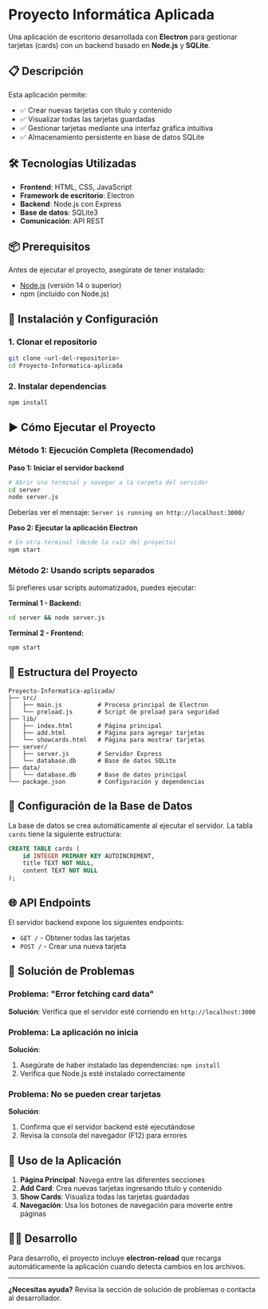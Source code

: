 ﻿# Proyecto Informática Aplicada

Una aplicación de escritorio desarrollada con **Electron** para gestionar tarjetas (cards) con un backend basado en **Node.js** y **SQLite**.

## 📋 Descripción

Esta aplicación permite:
- ✅ Crear nuevas tarjetas con título y contenido
- ✅ Visualizar todas las tarjetas guardadas
- ✅ Gestionar tarjetas mediante una interfaz gráfica intuitiva
- ✅ Almacenamiento persistente en base de datos SQLite

## 🛠️ Tecnologías Utilizadas

- **Frontend**: HTML, CSS, JavaScript
- **Framework de escritorio**: Electron
- **Backend**: Node.js con Express
- **Base de datos**: SQLite3
- **Comunicación**: API REST

## 📦 Prerequisitos

Antes de ejecutar el proyecto, asegúrate de tener instalado:

- [Node.js](https://nodejs.org/) (versión 14 o superior)
- npm (incluido con Node.js)

## 🚀 Instalación y Configuración

### 1. Clonar el repositorio
```bash
git clone <url-del-repositorio>
cd Proyecto-Informatica-aplicada
```

### 2. Instalar dependencias
```bash
npm install
```

## ▶️ Cómo Ejecutar el Proyecto

### Método 1: Ejecución Completa (Recomendado)

**Paso 1: Iniciar el servidor backend**
```bash
# Abrir una terminal y navegar a la carpeta del servidor
cd server
node server.js
```
Deberías ver el mensaje: `Server is running on http://localhost:3000/`

**Paso 2: Ejecutar la aplicación Electron**
```bash
# En otra terminal (desde la raíz del proyecto)
npm start
```

### Método 2: Usando scripts separados

Si prefieres usar scripts automatizados, puedes ejecutar:

**Terminal 1 - Backend:**
```bash
cd server && node server.js
```

**Terminal 2 - Frontend:**
```bash
npm start
```

## 📁 Estructura del Proyecto

```
Proyecto-Informatica-aplicada/
├── src/
│   ├── main.js          # Proceso principal de Electron
│   └── preload.js       # Script de preload para seguridad
├── lib/
│   ├── index.html       # Página principal
│   ├── add.html         # Página para agregar tarjetas
│   └── showcards.html   # Página para mostrar tarjetas
├── server/
│   ├── server.js        # Servidor Express
│   └── database.db      # Base de datos SQLite
├── data/
│   └── database.db      # Base de datos principal
└── package.json         # Configuración y dependencias
```

## 🔧 Configuración de la Base de Datos

La base de datos se crea automáticamente al ejecutar el servidor. La tabla `cards` tiene la siguiente estructura:

```sql
CREATE TABLE cards (
    id INTEGER PRIMARY KEY AUTOINCREMENT,
    title TEXT NOT NULL,
    content TEXT NOT NULL
);
```

## 🌐 API Endpoints

El servidor backend expone los siguientes endpoints:

- `GET /` - Obtener todas las tarjetas
- `POST /` - Crear una nueva tarjeta

## 🐛 Solución de Problemas

### Problema: "Error fetching card data"
**Solución**: Verifica que el servidor esté corriendo en `http://localhost:3000`

### Problema: La aplicación no inicia
**Solución**: 
1. Asegúrate de haber instalado las dependencias: `npm install`
2. Verifica que Node.js esté instalado correctamente

### Problema: No se pueden crear tarjetas
**Solución**: 
1. Confirma que el servidor backend esté ejecutándose
2. Revisa la consola del navegador (F12) para errores

## 📝 Uso de la Aplicación

1. **Página Principal**: Navega entre las diferentes secciones
2. **Add Card**: Crea nuevas tarjetas ingresando título y contenido
3. **Show Cards**: Visualiza todas las tarjetas guardadas
4. **Navegación**: Usa los botones de navegación para moverte entre páginas

## 👨‍💻 Desarrollo

Para desarrollo, el proyecto incluye **electron-reload** que recarga automáticamente la aplicación cuando detecta cambios en los archivos.


---

**¿Necesitas ayuda?** Revisa la sección de solución de problemas o contacta al desarrollador.